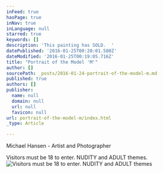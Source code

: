 ```yaml
---
inFeed: true
hasPage: true
inNav: true
inLanguage: null
starred: true
keywords: []
description: 'This painting has SOLD.  '
datePublished: '2016-01-25T00:20:01.580Z'
dateModified: '2016-01-25T00:19:05.716Z'
title: "Portrait of the Model 'M'"
author: []
sourcePath: _posts/2016-01-24-portrait-of-the-model-m.md
published: true
authors: []
publisher:
  name: null
  domain: null
  url: null
  favicon: null
url: portrait-of-the-model-m/index.html
_type: Article

---
```

Michael Hansen - Artist and Photographer

Visitors must be 18 to enter.  NUDITY and ADULT themes.
![Visitors must be 18 to enter.  NUDITY and ADULT themes](https://s3-us-west-2.amazonaws.com/the-grid-img/p/d1075d16ad2d00e3a734a9e46fed6f098ddf7d9c.jpg)